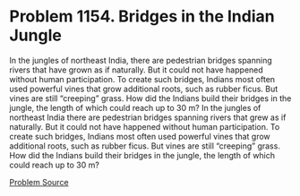 # Problem 1154. Bridges in the Indian Jungle

In the jungles of northeast India, there are pedestrian bridges spanning rivers that have grown as if naturally. But it could not have happened without human participation. To create such bridges, Indians most often used powerful vines that grow additional roots, such as rubber ficus. But vines are still “creeping” grass. How did the Indians build their bridges in the jungle, the length of which could reach up to 30 m? In the jungles of northeast India there are pedestrian bridges spanning rivers that grew as if naturally. But it could not have happened without human participation. To create such bridges, Indians most often used powerful vines that grow additional roots, such as rubber ficus. But vines are still “creeping” grass. How did the Indians build their bridges in the jungle, the length of which could reach up to 30 m?

[Problem Source](https://www.trizland.ru/tasks/5605/)